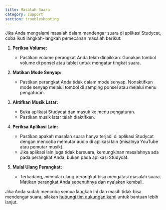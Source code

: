 ```yaml
---
title: Masalah Suara
category: support 
section: troubleshooting
---
```

Jika Anda mengalami masalah dalam mendengar suara di aplikasi Studycat, coba ikuti langkah-langkah pemecahan masalah berikut:


1. **Periksa Volume:**


	* Pastikan volume perangkat Anda telah dinaikkan. Gunakan tombol volume di ponsel atau tablet untuk mengatur tingkat suara.
2. **Matikan Mode Senyap:**


	* Pastikan perangkat Anda tidak dalam mode senyap. Nonaktifkan mode senyap melalui tombol di samping ponsel atau melalui menu pengaturan.
3. **Aktifkan Musik Latar:**


	* Buka aplikasi Studycat dan masuk ke menu pengaturan.
	* Pastikan musik latar telah diaktifkan.
4. **Periksa Aplikasi Lain:**


	* Pastikan apakah masalah suara hanya terjadi di aplikasi Studycat dengan mencoba memutar audio di aplikasi lain (misalnya YouTube atau pemutar musik).
	* Jika aplikasi lain juga tidak bersuara, kemungkinan masalahnya ada pada perangkat Anda, bukan pada aplikasi Studycat.
5. **Mulai Ulang Perangkat:**


	* Terkadang, memulai ulang perangkat bisa mengatasi masalah suara. Matikan perangkat Anda sepenuhnya dan nyalakan kembali.


Jika Anda sudah mencoba semua langkah ini dan masih tidak bisa mendengar suara, silakan [hubungi tim dukungan kami](https://help.studycat.com/hc/en-us/requests/new) untuk bantuan lebih lanjut.